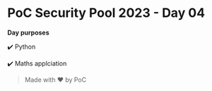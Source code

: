 # PoC Security Pool 2023 - Day 04

**Day purposes**

:heavy_check_mark: Python

:heavy_check_mark: Maths applciation

> Made with :heart: by PoC